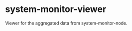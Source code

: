 system-monitor-viewer
=====================

Viewer for the aggregated data from system-monitor-node.
